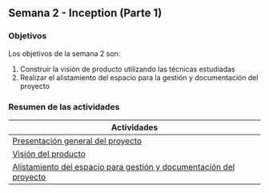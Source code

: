 ## Semana 2 - Inception (Parte 1)

### Objetivos

Los objetivos de la semana 2 son:

1. Construir la visión de producto utilizando las técnicas estudiadas
2. Realizar el alistamiento del espacio para la gestión y documentación del proyecto
 
### Resumen de las actividades

| Actividades   |
|---------------|
| [Presentación general del proyecto](https://avargas20.github.io/MISW-Procesos/semanas/semana2/s2_presentacion_proyecto)  |
| [Visión del producto](https://avargas20.github.io/MISW-Procesos/semanas/semana2/s2_vision_producto)|
| [Alistamiento del espacio para gestión y documentación del proyecto](https://avargas20.github.io/MISW-Procesos/semanas/semana2/s2_alistamiento)|
